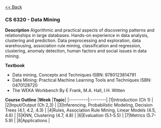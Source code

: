 [<< Back](../ReadMe.md)

### CS 6320 - Data Mining

**Description**
Algorithmic and practical aspects of discovering patterns and relationships in large databases. Hands-on experience in data analysis, clustering and prediction. Data preprocessing and exploration, data warehousing, association rule mining, classification and regression, clustering, anomaly detection, human factors and social issues in data mining.

**Textbook**
- Data mining, Concepts and Techniques ISBN: 9780123814791
- Data Mining: Practical Machine Learning Tools and Techniques ISBN: 0470128720
- The WEKA Workbench By E Frank, M.A. Hall, I.H. Witten

**Course Outline**
|**Week**  |**Topic**|
|:---------|:--------|
|1|Introduction (Ch 1) |
|2|Input/Output (Ch 2,3) |
|3|Inferencing, Probabilistic Modeling, Decision Trees (4.1, 4.2, 4.3) |
|4|Rules, Association Rule Mining, Linear Models (4.5, 4.6) |
|5|KNN, Clustering (4.7, 4.8) |
|6|Evaluation (5.1-5.5) |
|7|Metrics (5.7-5.9) |
|8|Applications |